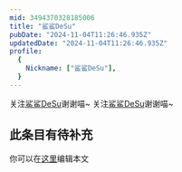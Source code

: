 ```yaml
---
mid: 3494370328185006
title: "鲨鲨DeSu"
pubDate: "2024-11-04T11:26:46.935Z"
updatedDate: "2024-11-04T11:26:46.935Z"
profile:
  {
    Nickname: ["鲨鲨DeSu"],
  }
---
```


关注[鲨鲨DeSu](https://space.bilibili.com/3494370328185006)谢谢喵~ 关注[鲨鲨DeSu](https://space.bilibili.com/3494370328185006)谢谢喵~

## 此条目有待补充
你可以在[这里](https://github.com/Yuhanawa/VTuber.ICU/edit/master/src/content/v/鲨鲨DeSu/index.md)编辑本文
